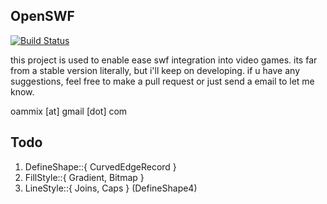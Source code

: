 ## OpenSWF
[![Build Status](https://travis-ci.org/markindev/openswf.svg?branch=master)](https://travis-ci.org/markindev/openswf)

this project is used to enable ease swf integration into video games. its far from a stable version literally, but i'll keep on developing. if u have any suggestions, feel free to make a pull request or just send a email to let me know.

oammix [at] gmail [dot] com

## Todo
1. DefineShape::{ CurvedEdgeRecord }
1. FillStyle::{ Gradient, Bitmap }
1. LineStyle::{ Joins, Caps } (DefineShape4)